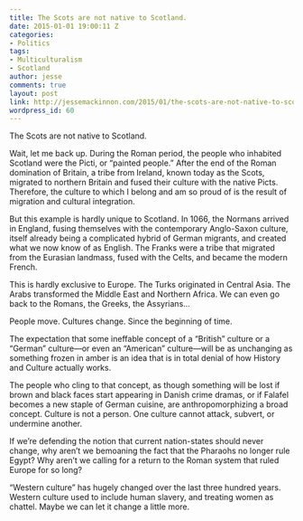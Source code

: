 ```yaml
---
title: The Scots are not native to Scotland.
date: 2015-01-01 19:00:11 Z
categories:
- Politics
tags:
- Multiculturalism
- Scotland
author: jesse
comments: true
layout: post
link: http://jessemackinnon.com/2015/01/the-scots-are-not-native-to-scotland/
wordpress_id: 60
---
```


The Scots are not native to Scotland.

Wait, let me back up. During the Roman period, the people who inhabited Scotland were the Picti, or “painted people.” After the end of the Roman domination of Britain, a tribe from Ireland, known today as the Scots, migrated to northern Britain and fused their culture with the native Picts. Therefore, the culture to which I belong and am so proud of is the result of migration and cultural integration.

But this example is hardly unique to Scotland. In 1066, the Normans arrived in England, fusing themselves with the contemporary Anglo-Saxon culture, itself already being a complicated hybrid of German migrants, and created what we now know of as English. The Franks were a tribe that migrated from the Eurasian landmass, fused with the Celts, and became the modern French.




This is hardly exclusive to Europe. The Turks originated in Central Asia. The Arabs transformed the Middle East and Northern Africa. We can even go back to the Romans, the Greeks, the Assyrians…

People move. Cultures change. Since the beginning of time.

The expectation that some ineffable concept of a “British” culture or a “German” culture—or even an “American” culture—will be as unchanging as something frozen in amber is an idea that is in total denial of how History and Culture actually works.

The people who cling to that concept, as though something will be lost if brown and black faces start appearing in Danish crime dramas, or if Falafel becomes a new staple of German cuisine, are anthropomorphizing a broad concept. Culture is not a person. One culture cannot attack, subvert, or undermine another.

If we’re defending the notion that current nation-states should never change, why aren’t we bemoaning the fact that the Pharaohs no longer rule Egypt? Why aren’t we calling for a return to the Roman system that ruled Europe for so long?

“Western culture” has hugely changed over the last three hundred years. Western culture used to include human slavery, and treating women as chattel. Maybe we can let it change a little more.


